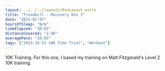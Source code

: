 ```yaml
---
layout: ../../../layouts/RunLayout.astro
title: "Treadmill - Recovery Run 3"
date: "2023-07-07"
hoursOfSleep: "N/A"
timeElapsed: "30:02"
distanceCovered: "2.98"
averagePace: "10:05"
tags: ["2023-10-15 10K Time Trial", "Workout"]
---
```


10K Training. For this one, I based my training on Matt Fitzgerald's Level 2 10K training.
